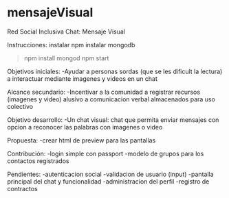 # mensajeVisual
Red Social Inclusiva
Chat: Mensaje Visual

Instrucciones:
instalar npm
instalar mongodb
>npm install
>mongod
>npm start


Objetivos iniciales:
 -Ayudar a personas sordas (que se les dificult la lectura) a interactuar mediante imagenes y videos en un chat

Alcance secundario:
 -Incentivar a la comunidad a registrar recursos (imagenes y video) alusivo a comunicacion verbal almacenados para uso colectivo

Objetivo desarrollo:
    -Un chat visual: chat que permita enviar mensajes con opcion a reconocer las palabras con imagenes o video

Propuesta:
-crear html de preview para las pantallas

Contribución:
-login simple con passport
-modelo de grupos para los contactos registrados

Pendientes:
-autenticacion social
-validacion de usuario (input)
-pantalla principal del chat y funcionalidad
-administracion del perfil
-registro de contractos